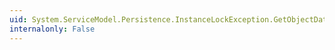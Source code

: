 ```yaml
---
uid: System.ServiceModel.Persistence.InstanceLockException.GetObjectData(System.Runtime.Serialization.SerializationInfo,System.Runtime.Serialization.StreamingContext)
internalonly: False
---
```


